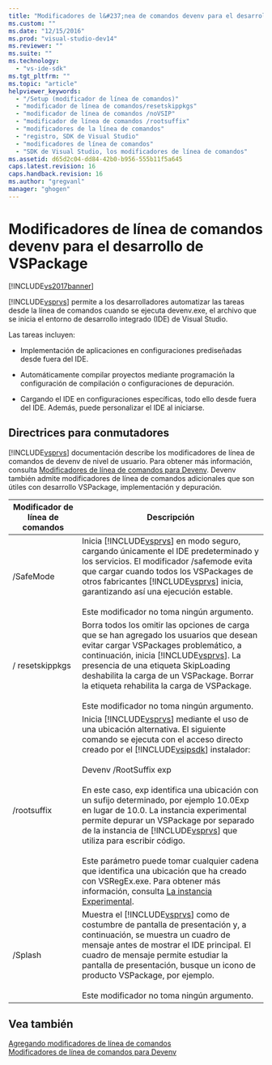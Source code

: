 ```yaml
---
title: "Modificadores de l&#237;nea de comandos devenv para el desarrollo de VSPackage | Microsoft Docs"
ms.custom: ""
ms.date: "12/15/2016"
ms.prod: "visual-studio-dev14"
ms.reviewer: ""
ms.suite: ""
ms.technology: 
  - "vs-ide-sdk"
ms.tgt_pltfrm: ""
ms.topic: "article"
helpviewer_keywords: 
  - "/Setup (modificador de línea de comandos)"
  - "modificador de línea de comandos/resetskippkgs"
  - "modificador de línea de comandos /noVSIP"
  - "modificador de línea de comandos /rootsuffix"
  - "modificadores de la línea de comandos"
  - "registro, SDK de Visual Studio"
  - "modificadores de línea de comandos"
  - "SDK de Visual Studio, los modificadores de línea de comandos"
ms.assetid: d65d2c04-dd84-42b0-b956-555b11f5a645
caps.latest.revision: 16
caps.handback.revision: 16
ms.author: "gregvanl"
manager: "ghogen"
---
```

# Modificadores de l&#237;nea de comandos devenv para el desarrollo de VSPackage
[!INCLUDE[vs2017banner](../code-quality/includes/vs2017banner.md)]

[!INCLUDE[vsprvs](../code-quality/includes/vsprvs_md.md)] permite a los desarrolladores automatizar las tareas desde la línea de comandos cuando se ejecuta devenv.exe, el archivo que se inicia el entorno de desarrollo integrado \(IDE\) de Visual Studio.  
  
 Las tareas incluyen:  
  
-   Implementación de aplicaciones en configuraciones prediseñadas desde fuera del IDE.  
  
-   Automáticamente compilar proyectos mediante programación la configuración de compilación o configuraciones de depuración.  
  
-   Cargando el IDE en configuraciones específicas, todo ello desde fuera del IDE. Además, puede personalizar el IDE al iniciarse.  
  
## Directrices para conmutadores  
 [!INCLUDE[vsprvs](../code-quality/includes/vsprvs_md.md)] documentación describe los modificadores de línea de comandos de devenv de nivel de usuario. Para obtener más información, consulta [Modificadores de línea de comandos para Devenv](../ide/reference/devenv-command-line-switches.md). Devenv también admite modificadores de línea de comandos adicionales que son útiles con desarrollo VSPackage, implementación y depuración.  
  
|Modificador de línea de comandos|Descripción|  
|--------------------------------------|-----------------|  
|\/SafeMode|Inicia [!INCLUDE[vsprvs](../code-quality/includes/vsprvs_md.md)] en modo seguro, cargando únicamente el IDE predeterminado y los servicios. El modificador \/safemode evita que cargar cuando todos los VSPackages de otros fabricantes [!INCLUDE[vsprvs](../code-quality/includes/vsprvs_md.md)] inicia, garantizando así una ejecución estable.<br /><br /> Este modificador no toma ningún argumento.|  
|\/ resetskippkgs|Borra todos los omitir las opciones de carga que se han agregado los usuarios que desean evitar cargar VSPackages problemático, a continuación, inicia [!INCLUDE[vsprvs](../code-quality/includes/vsprvs_md.md)]. La presencia de una etiqueta SkipLoading deshabilita la carga de un VSPackage. Borrar la etiqueta rehabilita la carga de VSPackage.<br /><br /> Este modificador no toma ningún argumento.|  
|\/rootsuffix|Inicia [!INCLUDE[vsprvs](../code-quality/includes/vsprvs_md.md)] mediante el uso de una ubicación alternativa. El siguiente comando se ejecuta con el acceso directo creado por el [!INCLUDE[vsipsdk](../extensibility/includes/vsipsdk_md.md)] instalador:<br /><br /> Devenv \/RootSuffix exp<br /><br /> En este caso, exp identifica una ubicación con un sufijo determinado, por ejemplo 10.0Exp en lugar de 10.0. La instancia experimental permite depurar un VSPackage por separado de la instancia de [!INCLUDE[vsprvs](../code-quality/includes/vsprvs_md.md)] que utiliza para escribir código.<br /><br /> Este parámetro puede tomar cualquier cadena que identifica una ubicación que ha creado con VSRegEx.exe. Para obtener más información, consulta [La instancia Experimental](../extensibility/the-experimental-instance.md).|  
|\/Splash|Muestra el [!INCLUDE[vsprvs](../code-quality/includes/vsprvs_md.md)] como de costumbre de pantalla de presentación y, a continuación, se muestra un cuadro de mensaje antes de mostrar el IDE principal. El cuadro de mensaje permite estudiar la pantalla de presentación, busque un icono de producto VSPackage, por ejemplo.<br /><br /> Este modificador no toma ningún argumento.|  
  
## Vea también  
 [Agregando modificadores de línea de comandos](../extensibility/adding-command-line-switches.md)   
 [Modificadores de línea de comandos para Devenv](../ide/reference/devenv-command-line-switches.md)